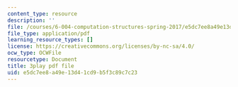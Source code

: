 ```yaml
---
content_type: resource
description: ''
file: /courses/6-004-computation-structures-spring-2017/e5dc7ee8a49e13d41cd9b5f3c89c7c23_QBcQJdJk9r8.pdf
file_type: application/pdf
learning_resource_types: []
license: https://creativecommons.org/licenses/by-nc-sa/4.0/
ocw_type: OCWFile
resourcetype: Document
title: 3play pdf file
uid: e5dc7ee8-a49e-13d4-1cd9-b5f3c89c7c23
---
```

